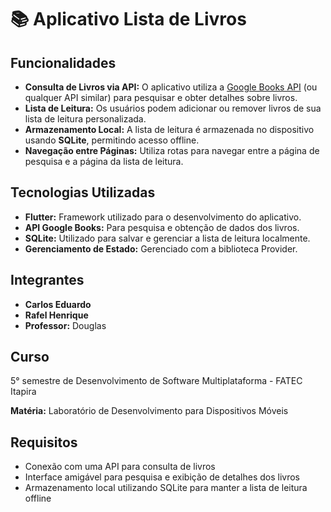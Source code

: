 <h1>📚 Aplicativo Lista de Livros</h1>

<h2>Funcionalidades</h2>
<ul>
    <li><strong>Consulta de Livros via API:</strong> O aplicativo utiliza a <a href="https://developers.google.com/books" target="_blank">Google Books API</a> (ou qualquer API similar) para pesquisar e obter detalhes sobre livros.</li>
    <li><strong>Lista de Leitura:</strong> Os usuários podem adicionar ou remover livros de sua lista de leitura personalizada.</li>
    <li><strong>Armazenamento Local:</strong> A lista de leitura é armazenada no dispositivo usando <strong>SQLite</strong>, permitindo acesso offline.</li>
    <li><strong>Navegação entre Páginas:</strong> Utiliza rotas para navegar entre a página de pesquisa e a página da lista de leitura.</li>
</ul>

<h2>Tecnologias Utilizadas</h2>
<ul>
    <li><strong>Flutter:</strong> Framework utilizado para o desenvolvimento do aplicativo.</li>
    <li><strong>API Google Books:</strong> Para pesquisa e obtenção de dados dos livros.</li>
    <li><strong>SQLite:</strong> Utilizado para salvar e gerenciar a lista de leitura localmente.</li>
    <li><strong>Gerenciamento de Estado:</strong> Gerenciado com a biblioteca Provider.</li>
</ul>

<h2>Integrantes</h2>
<ul>
    <li><strong>Carlos Eduardo</strong></li>
    <li><strong>Rafel Henrique</strong></li>
    <li><strong>Professor:</strong> Douglas</li>
</ul>

<h2>Curso</h2>
<p>5° semestre de Desenvolvimento de Software Multiplataforma - FATEC Itapira</p>
<p><strong>Matéria:</strong> Laboratório de Desenvolvimento para Dispositivos Móveis</p>

<h2>Requisitos</h2>
<ul>
    <li>Conexão com uma API para consulta de livros</li>
    <li>Interface amigável para pesquisa e exibição de detalhes dos livros</li>
    <li>Armazenamento local utilizando SQLite para manter a lista de leitura offline</li>
</ul>


